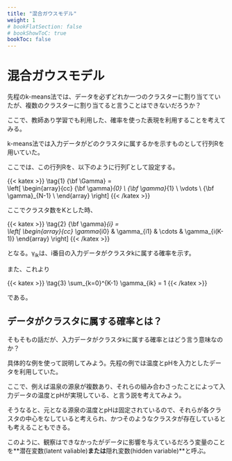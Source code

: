 ```yaml
---
title: "混合ガウスモデル"
weight: 1
# bookFlatSection: false
# bookShowToC: true
bookToc: false
---
```


# 混合ガウスモデル

先程のk-means法では、データを必ずどれか一つのクラスターに割り当てていたが、複数のクラスターに割り当てると言うことはできないだろうか？

ここで、教師あり学習でも利用した、確率を使った表現を利用することを考えてみる。

k-means法では入力データがどのクラスタに属するかを示すものとして行列Rを用いていた。

ここでは、この行列Rを、以下のように行列Γとして設定する。

{{< katex  >}}
\tag{1}  {\bf \Gamma}  =  
                \left[
                    \begin{array}{cc}
                    {\bf \gamma}_{0} \\
                    {\bf \gamma}_{1} \\
                    \vdots \\
                    {\bf \gamma}_{N-1} \\
                    \end{array}
                \right]
{{< /katex >}}

ここでクラスタ数をKとした時、

{{< katex  >}}
\tag{2}  {\bf \gamma}_{i}  =  
                \left[
                    \begin{array}{cc}
                    \gamma_{i0}  & \gamma_{i1} & \cdots & \gamma_{i(K-1)}
                    \end{array}
                \right]
{{< /katex >}}

となる。γ<sub>ik</sub>は、i番目の入力データがクラスタkに属する確率を示す。

また、これより

{{< katex  >}}
\tag{3}  \sum_{k=0}^{K-1} \gamma_{ik}  =  1
{{< /katex >}}

である。

## データがクラスタに属する確率とは？

そもそもの話だが、入力データがクラスタkに属する確率とはどう言う意味なのか？

具体的な例を使って説明してみよう。先程の例では温度とpHを入力としたデータを利用していた。

ここで、例えば温泉の源泉が複数あり、それらの組み合わさったことによって入力データの温度とpHが実現している、と言う説を考えてみよう。

そうなると、元となる源泉の温度とpHは固定されているので、それらが各クラスタの中心をなしていると考えられ、かつそのようなクラスタが存在しているとも考えることもできる。

このように、観察はできなかったがデータに影響を与えているだろう変量のことを**潜在変数(latent valiable)**または**隠れ変数(hidden variable)**と呼ぶ。


